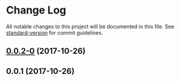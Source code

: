 # Change Log

All notable changes to this project will be documented in this file. See [standard-version](https://github.com/conventional-changelog/standard-version) for commit guidelines.

<a name="0.0.2-0"></a>
## [0.0.2-0](https://github.com/dca/nodejs-tw-bot/compare/v0.0.1...v0.0.2-0) (2017-10-26)



<a name="0.0.1"></a>
## 0.0.1 (2017-10-26)
